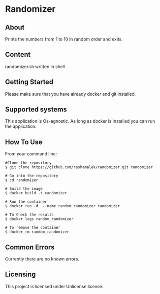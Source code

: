 # Randomizer

## About
Prints the numbers from 1 to 10 in random order and exits.

## Content
randomizer.sh written in shell

## Getting Started
Please make sure that you have already docker and git installed.

## Supported systems
This application is Os-agnostic. As long as docker is installed you can run the application.

## How To Use
From your command line:

```
#Clone the repository
$ git clone https://github.com/rashamalek/randomizer.git randomizer

# Go into the repository
$ cd randomizer

# Build the image
$ docker build -t randomizer .

# Run the container
$ docker run -d  --name random_randomizer randomizer

# To Check the results
$ docker logs random_randomizer

# To remove the container
$ docker rm random_randomizer
```

## Common Errors
Currently there are no known errors.

## Licensing
This project is licensed under Unlicense license.
